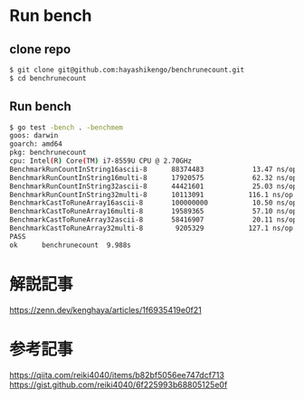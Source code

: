 # Run bench

## clone repo
```bash
$ git clone git@github.com:hayashikengo/benchrunecount.git
$ cd benchrunecount
```

## Run bench 
```bash
$ go test -bench . -benchmem
goos: darwin
goarch: amd64
pkg: benchrunecount
cpu: Intel(R) Core(TM) i7-8559U CPU @ 2.70GHz
BenchmarkRunCountInString16ascii-8   	88374483	        13.47 ns/op	       0 B/op	       0 allocs/op
BenchmarkRunCountInString16multi-8   	17920575	        62.32 ns/op	       0 B/op	       0 allocs/op
BenchmarkRunCountInString32ascii-8   	44421601	        25.03 ns/op	       0 B/op	       0 allocs/op
BenchmarkRunCountInString32multi-8   	10113091	       116.1 ns/op	       0 B/op	       0 allocs/op
BenchmarkCastToRuneArray16ascii-8    	100000000	        10.50 ns/op	       0 B/op	       0 allocs/op
BenchmarkCastToRuneArray16multi-8    	19589365	        57.10 ns/op	       0 B/op	       0 allocs/op
BenchmarkCastToRuneArray32ascii-8    	58416907	        20.11 ns/op	       0 B/op	       0 allocs/op
BenchmarkCastToRuneArray32multi-8    	 9205329	       127.1 ns/op	       0 B/op	       0 allocs/op
PASS
ok  	benchrunecount	9.988s
```

# 解説記事
https://zenn.dev/kenghaya/articles/1f6935419e0f21

# 参考記事
https://qiita.com/reiki4040/items/b82bf5056ee747dcf713
https://gist.github.com/reiki4040/6f225993b68805125e0f